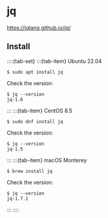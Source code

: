 # jq

<https://jqlang.github.io/jq/>

## Install

::::{tab-set}
:::{tab-item} Ubuntu 22.04

```console
$ sudo apt install jq
```

Check the version:

```console
$ jq --version
jq-1.6
```

:::
:::{tab-item} CentOS 8.5

```console
$ sudo dnf install jq
```

Check the version:

```console
$ jq --version
jq-1.5
```

:::
:::{tab-item} macOS Monterey

```console
$ brew install jq
```

Check the version:

```console
$ jq --version
jq-1.7.1
```

:::
::::
